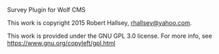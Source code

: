 Survey Plugin for Wolf CMS

This work is copyright 2015 Robert Hallsey, rhallsey@yahoo.com.

This work is provided under the GNU GPL 3.0 license.
For more info, see https://www.gnu.org/copyleft/gpl.html

